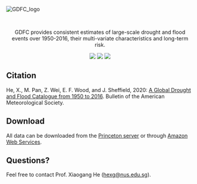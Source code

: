![GDFC_logo](https://user-images.githubusercontent.com/7798592/212280005-3d022c4d-e2de-4202-a087-7a557cb9c61c.png)

<div align="center">
<br />
<p>
GDFC provides consistent estimates of large-scale drought and flood events over 1950-2016, their multi-variate characteristics and long-term risk.
</p>
<p align="center">
<a href="https://github.com/PREP-NexT/data" alt="GitHub contributors">
<img src="https://img.shields.io/github/contributors/PREP-NexT/data.svg" /></a>
<a href="https://github.com/PREP-NexT/data" alt="GitHub issues by-label">
<img src="https://img.shields.io/github/issues/PREP-NexT/data" /></a>
<a href="https://twitter.com/Xiaogang_He" alt="Twitter Follow">
<img src="https://img.shields.io/twitter/follow/Xiaogang_He.svg?label=Follow&style=social" /></a>
</p>
</div>

## Citation
He, X., M. Pan, Z. Wei, E. F. Wood, and J. Sheffield, 2020: [A Global Drought and Flood Catalogue from 1950 to 2016](https://journals.ametsoc.org/doi/abs/10.1175/BAMS-D-18-0269.1). Bulletin of the American Meteorological Society.

## Download
All data can be downloaded from the [Princeton server](https://prep-next.github.io/data/GDFC/products.html) or through [Amazon Web Services](https://registry.opendata.aws/global-drought-flood-catalogue/).

## Questions?
Feel free to contact Prof. Xiaogang He (hexg@nus.edu.sg). 
